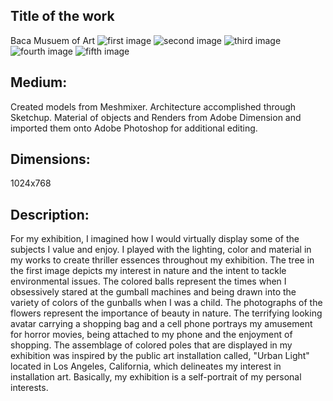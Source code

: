  ## Title of the work
 Baca Musuem of Art
 ![first image](https://juanbaca648.github.io/images/Juan_Baca_Museum05.jpg)
 ![second image](https://juanbaca648.github.io/images/Juan_Baca_Museum02.jpg)
 ![third image](https://juanbaca648.github.io/images/Juan_Baca_Museum03.jpg)
 ![fourth image](https://juanbaca648.github.io/images/Juan_Baca_Museum06.jpg)
 ![fifth image](https://juanbaca648.github.io/images/Juan_Baca_Museum04.jpg)
 
 ## Medium:
 Created models from Meshmixer.
 Architecture accomplished through Sketchup.
 Material of objects and Renders from Adobe Dimension and imported them onto Adobe Photoshop for additional editing.
 
 ## Dimensions:
 1024x768
 ## Description: 
  For my exhibition, I imagined how I would virtually display some of the subjects I value and enjoy. I played with the lighting, color and material in my works to create thriller essences throughout my exhibition. The tree in the first image depicts my interest in nature and the intent to tackle environmental issues. The colored balls represent the times when I obsessively stared at the gumball machines and being drawn into the variety of colors of the gunballs when I was a child. The photographs of the flowers represent the importance of beauty in nature. The terrifying looking avatar carrying a shopping bag and a cell phone portrays my amusement for horror movies, being attached to my phone and the enjoyment of shopping. The assemblage of colored poles that are displayed in my exhibition was inspired by the public art installation called, "Urban Light" located in Los Angeles, California, which delineates my interest in installation art. Basically, my exhibition is a self-portrait of my personal interests.   
